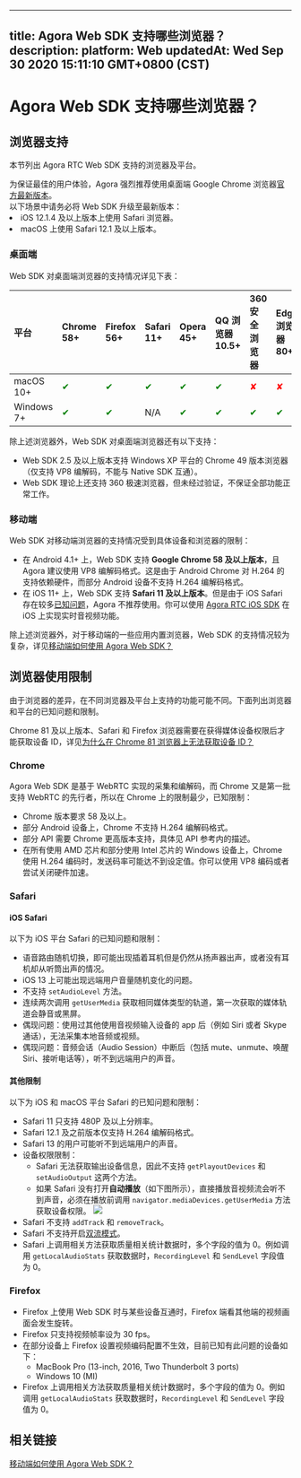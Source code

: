 
---
title: Agora Web SDK 支持哪些浏览器？
description: 
platform: Web
updatedAt: Wed Sep 30 2020 15:11:10 GMT+0800 (CST)
---
# Agora Web SDK 支持哪些浏览器？
## 浏览器支持

本节列出 Agora RTC Web SDK 支持的浏览器及平台。

<div class="alert note">为保证最佳的用户体验，Agora 强烈推荐使用桌面端 Google Chrome 浏览器<a href="https://www.google.com/intl/zh-CN/chrome/">官方最新版本</a>。</div>
<div class="alert note">以下场景中请务必将 Web SDK 升级至最新版本：<li>iOS 12.1.4 及以上版本上使用 Safari 浏览器。</li><li>macOS 上使用 Safari 12.1 及以上版本。</li></li></div>

### 桌面端

Web SDK 对桌面端浏览器的支持情况详见下表：

| 平台       | Chrome 58+ | Firefox 56+ | Safari 11+ | Opera 45+ | QQ 浏览器 10.5+ | 360 安全浏览器 | Edge 浏览器 80+ |
| :--------- | :--------- | :---------- | :--------- | :-------- | :-------------- | :------------- | :-------------- |
| macOS 10+  | <font color="green">✔</font>          | <font color="green">✔</font>           | <font color="green">✔</font>          | <font color="green">✔</font>         | <font color="green">✔</font>               | <font color="red">✘</font>              | <font color="red">✘</font>               |
| Windows 7+ | <font color="green">✔</font>          | <font color="green">✔</font>           | N/A        | <font color="green">✔</font>         | <font color="green">✔</font>               | <font color="green">✔</font>              | <font color="green">✔</font>               |

除上述浏览器外，Web SDK 对桌面端浏览器还有以下支持：

- Web SDK 2.5 及以上版本支持 Windows XP 平台的 Chrome 49 版本浏览器（仅支持 VP8 编解码，不能与 Native SDK 互通）。
- Web SDK 理论上还支持 360 极速浏览器，但未经过验证，不保证全部功能正常工作。

### 移动端

Web SDK 对移动端浏览器的支持情况受到具体设备和浏览器的限制：

- 在 Android 4.1+ 上，Web SDK 支持 **Google Chrome 58 及以上版本**，且 Agora 建议使用 VP8 编解码格式。这是由于 Android Chrome 对 H.264 的支持依赖硬件，而部分 Android 设备不支持 H.264 编解码格式。
- 在 iOS 11+ 上，Web SDK 支持 **Safari 11 及以上版本**。但是由于 iOS Safari 存在较多[已知问题](#ios)，Agora 不推荐使用。你可以使用 [Agora RTC iOS SDK](https://docs.agora.io/cn/Interactive%20Broadcast/downloads) 在 iOS 上实现实时音视频功能。

除上述浏览器外，对于移动端的一些应用内置浏览器，Web SDK 的支持情况较为复杂，详见[移动端如何使用 Agora Web SDK？](https://docs.agora.io/cn/faq/web_on_mobile)

## 浏览器使用限制

由于浏览器的差异，在不同浏览器及平台上支持的功能可能不同。下面列出浏览器和平台的已知问题和限制。

Chrome 81 及以上版本、Safari 和 Firefox 浏览器需要在获得媒体设备权限后才能获取设备 ID，详见[为什么在 Chrome 81 浏览器上无法获取设备 ID？](https://docs.agora.io/cn/faq/empty_deviceId)

### Chrome

Agora Web SDK 是基于 WebRTC 实现的采集和编解码，而 Chrome 又是第一批支持 WebRTC 的先行者，所以在 Chrome 上的限制最少，已知限制：

- Chrome 版本要求 58 及以上。
- 部分 Android 设备上，Chrome 不支持 H.264 编解码格式。
- 部分 API 需要 Chrome 更高版本支持，具体见 API 参考内的描述。
- 在所有使用 AMD 芯片和部分使用 Intel 芯片的 Windows 设备上，Chrome 使用 H.264 编码时，发送码率可能达不到设定值。你可以使用 VP8 编码或者尝试关闭硬件加速。

### Safari

#### <a name="ios"></a>**iOS Safari**

以下为 iOS 平台 Safari 的已知问题和限制：

- 语音路由随机切换，即可能出现插着耳机但是仍然从扬声器出声，或者没有耳机却从听筒出声的情况。
- iOS 13 上可能出现远端用户音量随机变化的问题。
- 不支持 `setAudioLevel` 方法。
- 连续两次调用 `getUserMedia` 获取相同媒体类型的轨道，第一次获取的媒体轨道会静音或黑屏。
- 偶现问题：使用过其他使用音视频输入设备的 app 后（例如 Siri 或者 Skype 通话），无法采集本地音频或视频。
- 偶现问题：音频会话（Audio Session）中断后（包括 mute、unmute、唤醒 Siri、接听电话等），听不到远端用户的声音。

#### **其他限制**

以下为 iOS 和 macOS 平台 Safari 的已知问题和限制：

- Safari 11 只支持 480P 及以上分辨率。
- Safari 12.1 及之前版本仅支持 H.264 编解码格式。
- Safari 13 的用户可能听不到远端用户的声音。
- 设备权限限制：
  - Safari 无法获取输出设备信息，因此不支持 `getPlayoutDevices` 和 `setAudioOutput` 这两个方法。
  - 如果 Safari 没有打开**自动播放**（如下图所示），直接播放音视频流会听不到声音，必须在播放前调用 `navigator.mediaDevices.getUserMedia` 方法获取设备权限。
   ![](https://web-cdn.agora.io/docs-files/1591078696865)
- Safari 不支持 `addTrack` 和 `removeTrack`。
- Safari 不支持开启[双流模式](https://docs.agora.io/cn/Agora%20Platform/terms?platform=All%20Platforms#dual-stream)。
- Safari 上调用相关方法获取质量相关统计数据时，多个字段的值为 0。例如调用 `getLocalAudioStats` 获取数据时，`RecordingLevel` 和 `SendLevel` 字段值为 0。

### Firefox 

- Firefox 上使用 Web SDK 时与某些设备互通时，Firefox 端看其他端的视频画面会发生旋转。
- Firefox 只支持视频帧率设为 30 fps。
- 在部分设备上 Firefox 设置视频编码配置不生效，目前已知有此问题的设备如下：
  - MacBook Pro (13-inch, 2016, Two Thunderbolt 3 ports)
  - Windows 10 (MI)
- Firefox 上调用相关方法获取质量相关统计数据时，多个字段的值为 0。例如调用 `getLocalAudioStats` 获取数据时，`RecordingLevel` 和 `SendLevel` 字段值为 0。

## 相关链接
[移动端如何使用 Agora Web SDK？](https://docs.agora.io/cn/faq/web_on_mobile)
